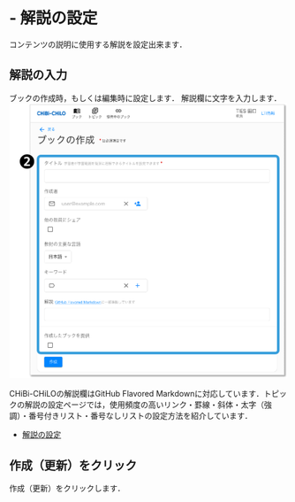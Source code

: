 # - 解説の設定

コンテンツの説明に使用する解説を設定出来ます．

## 解説の入力

ブックの作成時，もしくは編集時に設定します． 解説欄に文字を入力します． ![](<../.gitbook/assets/image (283).png>)

CHiBi-CHiLOの解説欄はGitHub Flavored Markdownに対応しています．トピックの解説の設定ページでは，使用頻度の高いリンク・罫線・斜体・太字（強調）・番号付きリスト・番号なしリストの設定方法を紹介しています．

* [解説の設定](../topic/commentary.md)

## 作成（更新）をクリック

作成（更新）をクリックします．
